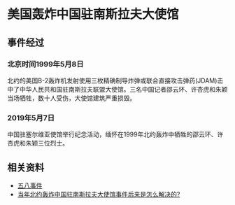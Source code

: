 # 美国轰炸中国驻南斯拉夫大使馆
## 事件经过
### 北京时间1999年5月8日
北约的美国B-2轰炸机发射使用三枚精确制导炸弹或联合直接攻击弹药(JDAM)击中了中华人民共和国驻南斯拉夫联盟大使馆。三名中国记者邵云环、许杏虎和朱颖当场牺牲，数十人受伤，大使馆建筑严重损毁。

### 2019年5月7日
中国驻塞尔维亚使馆举行纪念活动，缅怀在1999年北约轰炸中牺牲的邵云环、许杏虎和朱颖三位烈士。



## 相关资料
- [五八事件](https://baike.baidu.com/item/%E4%BA%94%E5%85%AB%E4%BA%8B%E4%BB%B6/9700899?fr=aladdin) 
- [当年北约轰炸中国驻南斯拉夫大使馆事件后来是怎么解决的?](https://zhidao.baidu.com/question/79144896.html) 
